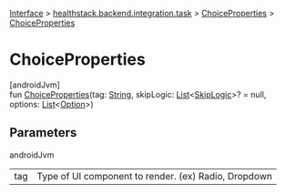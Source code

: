 
[Interface](../../../index.html) > [healthstack.backend.integration.task](../index.html) > [ChoiceProperties](index.html) > [ChoiceProperties](-choice-properties.html)



# ChoiceProperties



[androidJvm]\
fun [ChoiceProperties](-choice-properties.html)(tag: [String](https://kotlinlang.org/api/latest/jvm/stdlib/kotlin/-string/index.html), skipLogic: [List](https://kotlinlang.org/api/latest/jvm/stdlib/kotlin.collections/-list/index.html)&lt;[SkipLogic](../-skip-logic/index.html)&gt;? = null, options: [List](https://kotlinlang.org/api/latest/jvm/stdlib/kotlin.collections/-list/index.html)&lt;[Option](../-option/index.html)&gt;)



## Parameters


androidJvm

| | |
|---|---|
| tag | Type of UI component to render. (ex) Radio, Dropdown |




